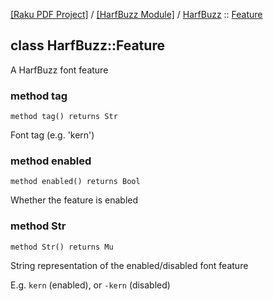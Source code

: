 [[Raku PDF Project]](https://pdf-raku.github.io)
 / [[HarfBuzz Module]](https://pdf-raku.github.io/HarfBuzz-raku)
 / [HarfBuzz](https://pdf-raku.github.io/HarfBuzz-raku/HarfBuzz)
 :: [Feature](https://pdf-raku.github.io/HarfBuzz-raku/HarfBuzz/Feature)

class HarfBuzz::Feature
-----------------------

A HarfBuzz font feature

### method tag

```perl6
method tag() returns Str
```

Font tag (e.g. 'kern')

### method enabled

```perl6
method enabled() returns Bool
```

Whether the feature is enabled

### method Str

```perl6
method Str() returns Mu
```

String representation of the enabled/disabled font feature

E.g. `kern` (enabled), or `-kern` (disabled)


